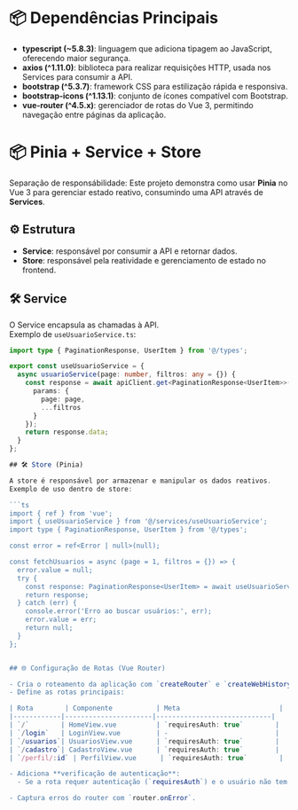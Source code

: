 # 📦 Dependências Principais

- **typescript (~5.8.3)**: linguagem que adiciona tipagem ao JavaScript, oferecendo maior segurança.
- **axios (^1.11.0)**: biblioteca para realizar requisições HTTP, usada nos Services para consumir a API.
- **bootstrap (^5.3.7)**: framework CSS para estilização rápida e responsiva.
- **bootstrap-icons (^1.13.1)**: conjunto de ícones compatível com Bootstrap.
- **vue-router (^4.5.x)**: gerenciador de rotas do Vue 3, permitindo navegação entre páginas da aplicação.

# 📦 Pinia + Service + Store

Separação de responsábilidade:
Este projeto demonstra como usar **Pinia** no Vue 3 para gerenciar estado reativo, consumindo uma API através de **Services**.

## ⚙️ Estrutura

- **Service**: responsável por consumir a API e retornar dados.  
- **Store**: responsável pela reatividade e gerenciamento de estado no frontend.
## 🛠️ Service

O Service encapsula as chamadas à API.  
Exemplo de `useUsuarioService.ts`:

```ts
import type { PaginationResponse, UserItem } from '@/types';

export const useUsuarioService = {
  async usuarioService(page: number, filtros: any = {}) {
    const response = await apiClient.get<PaginationResponse<UserItem>>('/usuarios/listar', {
      params: {
        page: page,
        ...filtros 
      }
    });
    return response.data;
  }
};

## 🛠️ Store (Pinia)

A store é responsável por armazenar e manipular os dados reativos.  
Exemplo de uso dentro de store:

```ts
import { ref } from 'vue';
import { useUsuarioService } from '@/services/useUsuarioService';
import type { PaginationResponse, UserItem } from '@/types';

const error = ref<Error | null>(null);

const fetchUsuarios = async (page = 1, filtros = {}) => {
  error.value = null;
  try {
    const response: PaginationResponse<UserItem> = await useUsuarioService.usuarioService(page, filtros);
    return response;
  } catch (err) {
    console.error('Erro ao buscar usuários:', err);
    error.value = err;
    return null;
  }
};


## 🌐 Configuração de Rotas (Vue Router)

- Cria o roteamento da aplicação com `createRouter` e `createWebHistory`.
- Define as rotas principais:

| Rota        | Componente           | Meta                         |
|------------|----------------------|-----------------------------|
| `/`        | HomeView.vue          | `requiresAuth: true`        |
| `/login`   | LoginView.vue         | -                           |
| `/usuarios`| UsuariosView.vue      | `requiresAuth: true`        |
| `/cadastro`| CadastroView.vue      | `requiresAuth: true`        |
| `/perfil/:id` | PerfilView.vue      | `requiresAuth: true`        |

- Adiciona **verificação de autenticação**:
  - Se a rota requer autenticação (`requiresAuth`) e o usuário não tem token, redireciona para `/login`.

- Captura erros do router com `router.onError`.
